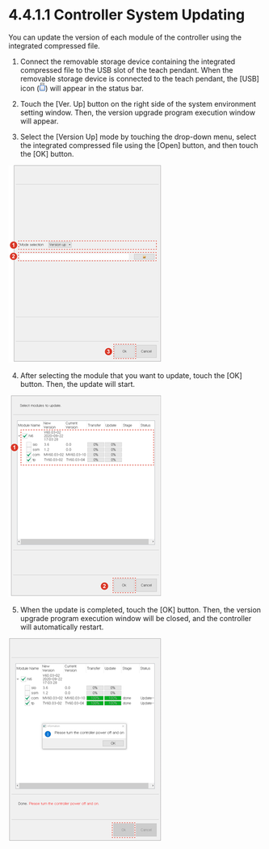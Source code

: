 # 4.4.1.1 Controller System Updating

You can update the version of each module of the controller using the integrated compressed file.

1.	Connect the removable storage device containing the integrated compressed file to the USB slot of the teach pendant. When the removable storage device is connected to the teach pendant, the \[USB\] icon \(![](../../../_assets/icon-usb2.png)\) will appear in the status bar.

2.	Touch the \[Ver. Up\] button on the right side of the system environment setting window. Then, the version upgrade program execution window will appear.

3.	Select the \[Version Up\] mode by touching the drop-down menu, select the integrated compressed file using the \[Open\] button, and then touch the \[OK\] button.

![](../../../_assets/image%20%28311%29.png)



4.	After selecting the module that you want to update, touch the \[OK\] button. Then, the update will start.

![](../../../_assets/image%20%28255%29.png)

5.	When the update is completed, touch the \[OK\] button. Then, the version upgrade program execution window will be closed, and the controller will automatically restart.

![](../../../_assets/image%20%28367%29.png)

